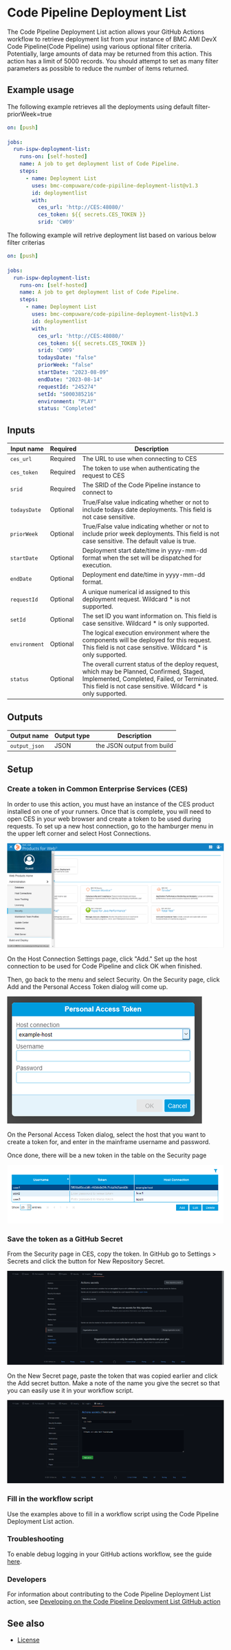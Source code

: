 # Code Pipeline Deployment List

The Code Pipeline Deployment List action allows your GitHub Actions workflow to retrieve deployment list from your instance of BMC AMI DevX Code Pipeline(Code Pipeline) using various optional filter criteria. Potentially, large amounts of data may be returned from this action. This action has a limit of 5000 records. You should attempt to set as many filter parameters as possible to reduce the number of items returned.

## Example usage

The following example retrieves all the deployments using default filter- priorWeek=true

``` yaml
on: [push]

jobs:
  run-ispw-deployment-list:
    runs-on: [self-hosted]
    name: A job to get deployment list of Code Pipeline.
    steps:
      - name: Deployment List
        uses: bmc-compuware/code-pipiline-deployment-list@v1.3
        id: deploymentlist
        with:
          ces_url: 'http://CES:48080/'
          ces_token: ${{ secrets.CES_TOKEN }}
          srid: 'CW09'
```

The following example will retrive deployment list based on various below filter criterias

``` yaml
on: [push]

jobs:
  run-ispw-deployment-list:
    runs-on: [self-hosted]
    name: A job to get deployment list of Code Pipeline.
    steps:
      - name: Deployment List
        uses: bmc-compuware/code-pipiline-deployment-list@v1.3
        id: deploymentlist
        with:
          ces_url: 'http://CES:48080/'
          ces_token: ${{ secrets.CES_TOKEN }}
          srid: 'CW09'
          todaysDate: "false"
          priorWeek: "false"
          startDate: "2023-08-09"
          endDate: "2023-08-14"
          requestId: "245274"
          setId: "S000385216"
          environment: "PLAY"
          status: "Completed"
```

## Inputs

| Input name | Required | Description |
| ---------- | -------- | ----------- |
| `ces_url` | Required | The URL to use when connecting to CES |
| `ces_token` | Required | The token to use when authenticating the request to CES |
| `srid` | Required | The SRID of the Code Pipeline instance to connect to |
| `todaysDate` | Optional |True/False value indicating whether or not to include todays date deployments. This field is not case sensitive. |
| `priorWeek` | Optional | True/False value indicating whether or not to include prior week deployments. This field is not case sensitive. The default value is true. |
| `startDate` | Optional | Deployment start date/time in yyyy-mm-dd format when the set will be dispatched for execution. |
| `endDate` | Optional | Deployment end date/time in yyyy-mm-dd format. |
| `requestId` | Optional | A unique numerical id assigned to this deployment request. Wildcard * is not supported. |
| `setId` | Optional | The set ID you want information on. This field is case sensitive. Wildcard * is only supported. |
| `environment` | Optional | The logical execution environment where the components will be deployed for this request. This field is not case sensitive. Wildcard * is only supported. |
| `status` | Optional | The overall current status of the deploy request, which may be Planned, Confirmed, Staged, Implemented, Completed, Failed, or Terminated. This field is not case sensitive. Wildcard * is only supported. |

## Outputs

| Output name | Output type | Description |
| ----------- | ----------- | ----------- |
| `output_json` | JSON | the JSON output from build |

## Setup

### Create a token in Common Enterprise Services (CES)

In order to use this action, you must have an instance of the CES product installed on one of your runners. Once that is complete, you will need to open CES in your web browser and create a token to be used during requests. To set up a new host connection, go to the hamburger menu in the upper left corner and select Host Connections.

![CES menu](media/ces-menu.png "CES menu")

On the Host Connection Settings page, click "Add." Set up the host connection to be used for Code Pipeline and click OK when finished.

Then, go back to the menu and select Security. On the Security page, click Add and the Personal Access Token dialog will come up.

![CES token dialog](media/ces-token-dialog.png)

On the Personal Access Token dialog, select the host that you want to create a token for, and enter in the mainframe username and password.

Once done, there will be a new token in the table on the Security page

![Security page](media/ces-token.png)

### Save the token as a GitHub Secret

From the Security page in CES, copy the token. In GitHub go to Settings > Secrets and click the button for New Repository Secret.

![Secrets page](media/github-secrets-settings.png)

On the New Secret page, paste the token that was copied earlier and click the Add secret button. Make a note of the name you give the secret so that you can easily use it in your workflow script.

![Saving secret](media/github-saving-secret.png)

### Fill in the workflow script

Use the examples above to fill in a workflow script using the Code Pipeline Deployment List action. 

### Troubleshooting

To enable debug logging in your GitHub actions workflow, see the guide [here](https://docs.github.com/en/actions/managing-workflow-runs/enabling-debug-logging).

### Developers

For information about contributing to the Code Pipeline Deployment List action, see [Developing on the Code Pipeline Deployment List GitHub action](./CONTRIBUTING.md)

## See also
- [License](LICENSE.txt)
